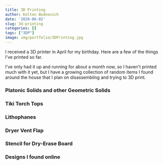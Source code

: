 ```yaml
---
title: 3D Printing
author: Kolton Bodnovich
date: '2020-06-02'
slug: 3d-printing
categories: []
tags: ["3DP"]
image: img/portfolio/3DPrinting.jpg
---
```


I received a 3D printer in April for my birthday. Here are a few of the things I've printed so far. 

<!--more-->

I've only had it up and running for about a month now, so I haven't printed much with it yet, but I have a growing collection of random items I found around the house that I plan on disassembling and trying to 3D print. 

### Platonic Solids and other Geometric Solids

### Tiki Torch Tops

### Lithophanes

### Dryer Vent Flap

### Stencil for Dry-Erase Board

### Designs I found online 